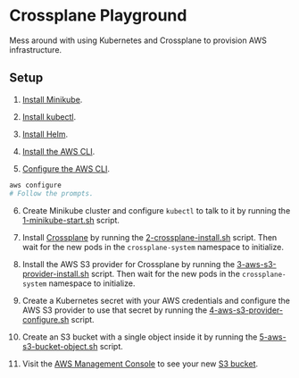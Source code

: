 # Crossplane Playground

Mess around with using Kubernetes and Crossplane to provision AWS infrastructure.

## Setup

1. [Install Minikube](https://minikube.sigs.k8s.io/docs/start/).
   
2. [Install kubectl](https://kubernetes.io/docs/tasks/tools/#kubectl).
   
3. [Install Helm](https://helm.sh/docs/intro/install/).
   
4. [Install the AWS CLI](https://docs.aws.amazon.com/cli/latest/userguide/getting-started-install.html).

5. [Configure the AWS CLI](https://docs.aws.amazon.com/cli/latest/userguide/cli-configure-files.html).

```sh
aws configure
# Follow the prompts.
```

6. Create Minikube cluster and configure `kubectl` to talk to it by running the [1-minikube-start.sh](./scripts/1-minikube-start.sh) script.

7. Install [Crossplane](https://crossplane.io) by running the [2-crossplane-install.sh](./scripts/2-crossplane-install.sh) script. Then wait for the new pods in the `crossplane-system` namespace to initialize.

8. Install the AWS S3 provider for Crossplane by running the [3-aws-s3-provider-install.sh](./scripts/3-aws-s3-provider-install.sh) script. Then wait for the new pods in the `crossplane-system` namespace to initialize.

9. Create a Kubernetes secret with your AWS credentials and configure the AWS S3 provider to use that secret by running the [4-aws-s3-provider-configure.sh](./scripts/4-aws-s3-provider-configure.sh) script.

10. Create an S3 bucket with a single object inside it by running the [5-aws-s3-bucket-object.sh](./scripts/5-aws-s3-bucket-create.sh) script.

11.  Visit the [AWS Management Console](https://s3.console.aws.amazon.com/s3/buckets?region=us-east-1) to see your new [S3 bucket](https://s3.console.aws.amazon.com/s3/buckets/crossplane-test-fb97742a-a087-4d99-9310-9cab127ab631?region=us-east-1&tab=objects).